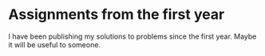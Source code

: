 # Assignments from the first year
I have been publishing my solutions to problems since the first year. Maybe it will be useful to someone.
